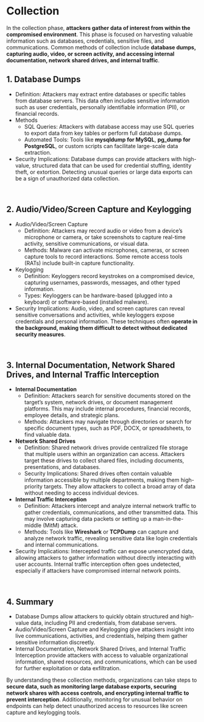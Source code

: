 <br>

# Collection
In the collection phase, **attackers gather data of interest from within the compromised environment**. This phase is focused on harvesting valuable information such as databases, credentials, sensitive files, and communications. Common methods of collection include **database dumps, capturing audio, video, or screen activity, and accessing internal documentation, network shared drives, and internal traffic**.

## 1. Database Dumps
  - Definition: Attackers may extract entire databases or specific tables from database servers. This data often includes sensitive information such as user credentials, personally identifiable information (PII), or financial records.
  - Methods
    - SQL Queries: Attackers with database access may use SQL queries to export data from key tables or perform full database dumps.
    - Automated Tools: Tools like **mysqldump for MySQL**, **pg_dump for PostgreSQL**, or custom scripts can facilitate large-scale data extraction.
  - Security Implications: Database dumps can provide attackers with high-value, structured data that can be used for credential stuffing, identity theft, or extortion. Detecting unusual queries or large data exports can be a sign of unauthorized data collection.  
<br>

## 2. Audio/Video/Screen Capture and Keylogging
  - Audio/Video/Screen Capture
    - Definition: Attackers may record audio or video from a device’s microphone or camera, or take screenshots to capture real-time activity, sensitive communications, or visual data.
    - Methods: Malware can activate microphones, cameras, or screen capture tools to record interactions. Some remote access tools (RATs) include built-in capture functionality.
  - Keylogging
    - Definition: Keyloggers record keystrokes on a compromised device, capturing usernames, passwords, messages, and other typed information.
    - Types: Keyloggers can be hardware-based (plugged into a keyboard) or software-based (installed malware).
  - Security Implications: Audio, video, and screen captures can reveal sensitive conversations and activities, while keyloggers expose credentials and personal information. These techniques often **operate in the background, making them difficult to detect without dedicated security measures**.  
<br>

## 3. Internal Documentation, Network Shared Drives, and Internal Traffic Interception
  - **Internal Documentation**
    - Definition: Attackers search for sensitive documents stored on the target’s system, network drives, or document management platforms. This may include internal procedures, financial records, employee details, and strategic plans.
    - Methods: Attackers may navigate through directories or search for specific document types, such as PDF, DOCX, or spreadsheets, to find valuable data.
  - **Network Shared Drives**
    - Definition: Shared network drives provide centralized file storage that multiple users within an organization can access. Attackers target these drives to collect shared files, including documents, presentations, and databases.
    - Security Implications: Shared drives often contain valuable information accessible by multiple departments, making them high-priority targets. They allow attackers to collect a broad array of data without needing to access individual devices.
  - **Internal Traffic Interception**
    - Definition: Attackers intercept and analyze internal network traffic to gather credentials, communications, and other transmitted data. This may involve capturing data packets or setting up a man-in-the-middle (MitM) attack.
    - Methods: Tools like **Wireshark** or **TCPDump** can capture and analyze network traffic, revealing sensitive data like login credentials and internal communications.
  - Security Implications: Intercepted traffic can expose unencrypted data, allowing attackers to gather information without directly interacting with user accounts. Internal traffic interception often goes undetected, especially if attackers have compromised internal network points.  
<br>

## 4. Summary
  - Database Dumps allow attackers to quickly obtain structured and high-value data, including PII and credentials, from database servers.
  - Audio/Video/Screen Capture and Keylogging give attackers insight into live communications, activities, and credentials, helping them gather sensitive information discreetly.
  - Internal Documentation, Network Shared Drives, and Internal Traffic Interception provide attackers with access to valuable organizational information, shared resources, and communications, which can be used for further exploitation or data exfiltration.

By understanding these collection methods, organizations can take steps to **secure data, such as monitoring large database exports, securing network shares with access controls, and encrypting internal traffic to prevent interception**. Additionally, monitoring for unusual behavior on endpoints can help detect unauthorized access to resources like screen capture and keylogging tools.  
<br>